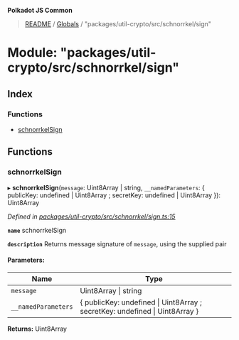**Polkadot JS Common**

> [README](../README.md) / [Globals](../globals.md) / "packages/util-crypto/src/schnorrkel/sign"

# Module: "packages/util-crypto/src/schnorrkel/sign"

## Index

### Functions

* [schnorrkelSign](_packages_util_crypto_src_schnorrkel_sign_.md#schnorrkelsign)

## Functions

### schnorrkelSign

▸ **schnorrkelSign**(`message`: Uint8Array \| string, `__namedParameters`: { publicKey: undefined \| Uint8Array ; secretKey: undefined \| Uint8Array  }): Uint8Array

*Defined in [packages/util-crypto/src/schnorrkel/sign.ts:15](https://github.com/polkadot-js/common/blob/dd1220ac/packages/util-crypto/src/schnorrkel/sign.ts#L15)*

**`name`** schnorrkelSign

**`description`** Returns message signature of `message`, using the supplied pair

#### Parameters:

Name | Type |
------ | ------ |
`message` | Uint8Array \| string |
`__namedParameters` | { publicKey: undefined \| Uint8Array ; secretKey: undefined \| Uint8Array  } |

**Returns:** Uint8Array
